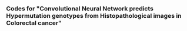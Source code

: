 ### Codes for "Convolutional Neural Network predicts Hypermutation genotypes from Histopathological images in Colorectal cancer"
